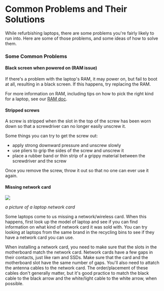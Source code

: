 # Common Problems and Their Solutions

While refurbishing laptops, there are some problems you're fairly likely to run into.
Here are some of those problems, and some ideas of how to solve them.

### Some Common Problems

#### Black screen when powered on (RAM issue)

  If there's a problem with the laptop's RAM, it may power on, but fail to boot at all, resulting in a black screen.
  If this happens, try replacing the RAM.

  For more information on RAM, including tips on how to pick the right kind for a laptop, see our [RAM doc](https://github.com/andpersand/FG-laptop-docs/blob/main/RAM.md).

#### Stripped screws

  A screw is stripped when the slot in the top of the screw has been worn down so that a screwdriver can no longer easily unscrew it.

  Some things you can try to get the screw out:
  - apply strong downward pressure and unscrew slowly
  - use pliers to grip the sides of the screw and unscrew it
  - place a rubber band or thin strip of a grippy material between the screwdriver and the screw

  Once you remove the screw, throw it out so that no one can ever use it again.

#### Missing network card

  ![](https://techsphinx.com/wp-content/uploads/2023/01/INTEL-AX210-1024x561.webp)

  *a picture of a laptop network card*

  Some laptops come to us missing a network/wireless card.
  When this happens, first look up the model of laptop and see if you can find information on what kind of network card it was sold with.
  You can try looking at laptops from the same brand in the recycling bins to see if they have a network card you can use.

  When installing a network card, you need to make sure that the slots in the motherboard match the network card.
  Network cards have a few gaps in their contacts, just like ram and SSDs.
  Make sure that the card and the motherboard slot have the same number of gaps.
  You'll also need to attatch the antenna cables to the network card.
  The order/placement of these cables don't generally matter, but it's good practice to match the black cable to the black arrow and the white/light cable to the white arrow, when possible.

